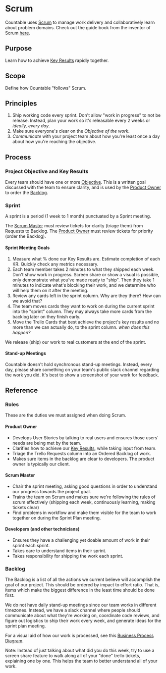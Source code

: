 # Scrum

Countable uses [Scrum](https://en.wikipedia.org/wiki/Scrum_(software_development)) to manage work delivery and collaboratively learn about problem domains. Check out the guide book from the inventor of Scrum [here](https://www.scrumguides.org/scrum-guide.html).

## Purpose

Learn how to achieve [Key Results](https://github.com/countable-web/open-source-corporation/blob/master/OKRS.md) rapidly together.

## Scope

Define how Countable "follows" Scrum.

## Principles

1. Ship working code every sprint. Don't allow "work in progress" to not be release. Instead, plan your work so it's releasable every 2 weeks or _ideally, every day_.
2. Make sure everyone's clear on the _Objective of the work_.
3. _Communicate_ with your project team about how you're  least once a day about how you're reaching the objective.

## Process

### Project Objective and Key Results

Every team should have one or more [Objective](https://github.com/countable-web/open-source-corporation/blob/master/OKRS.md). This is a written goal discussed with the team to ensure clarity, and is used by the [Product Owner](#product-owner) to order the [Backlog](#backlog).

### Sprint

A sprint is a period (1 week to 1 month) punctuated by a Sprint meeting.

The [Scrum Master](#scrum-master) must review tickets for clarity (triage them) from Requests to Backlog.
The [Product Owner](#product-owner) must review tickets for priority (order the Backlog).

#### Sprint Meeting Goals

1. Measure what % done our Key Results are. Estimate completion of each KR. Quickly check any metrics necessary.
1. Each team member takes 2 minutes to what they shipped each week. Don't show work in progress. Screen share or show a visual is possible, only demonstrate what you've made ready to "ship". Then they take 1 minutes to indicate what's blocking their work, and we determine who will help them on it after the meeting.
1. Review any cards left in the sprint column. Why are they there? How can we avoid that?
1. The team moves cards they want to work on during the current sprint into the "sprint" column. They may always take more cards from the backlog later on they finish early.
1. Move the Trello Cards that best achieve the project's key results and no more than we can actually do, to the sprint column. _when does this happen?_

We release (ship) our work to real customers at the end of the sprint.

#### Stand-up Meetings
Countable doesn't hold synchronous stand-up meetings. Instead, every day, please share something on your team's public slack channel regarding the work you did. It's best to show a screenshot of your work for feedback.

## Reference

### Roles
These are the duties we must assigned when doing Scrum.

#### Product Owner
  * Develops User Stories by talking to real users and ensures those users' needs are being met by the team.
  * Clarifies how to achieve our [Key Results](https://github.com/countable-web/open-source-corporation/blob/master/OKRS.md), while taking input from team.
  * Triage the Trello Requests column into an Ordered Backlog of work.
  * Makes sure items in the backlog are clear to developers. The product owner is typically our client.

#### Scrum Master
  * Chair the sprint meeting, asking good questions in order to understand our progress towards the project goal.
  * Trains the team on Scrum and makes sure we're following the rules of scrum effectively (shipping each week, continuously learning, making tickets clear)
  * Find problems in workflow and make them visible for the team to work together on during the Sprint Plan meeting.

#### Developers (and other technicians)
  * Ensures they have a challenging yet doable amount of work in their sprint each sprint.
  * Takes care to understand items in their sprint.
  * Takes responsibility for shipping the work each sprint.

### Backlog

The Backlog is a list of all the actions we current believe will accomplish the goal of our project. This should be ordered by impact to effort ratio. That is, items which make the biggest difference in the least time should be done first.
 
We do not have daily stand-up meetings since our team works in different timezones. Instead, we have a slack channel where people should communicate about what they're working on, coordinate code reviews, and figure out logistics to ship their work every week, and generate ideas for the sprint plan meeting.

For a visual aid of how our work is processed, see this [Business Process Diagram](https://drive.google.com/open?id=1VrniT1lRqVu9sJr0ZMK1aQLnFwEuFIQD).

Note: Instead of just talking about what did you do this week, try to use a screen share feature to walk along all of your "done" trello tickets, explaining one by one. This helps the team to better understand all of your work.
